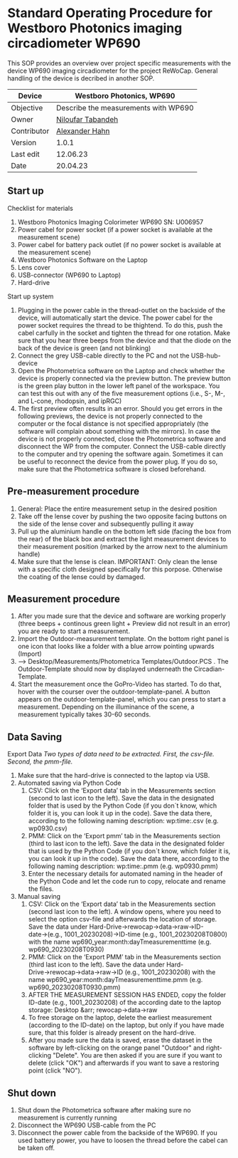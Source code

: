 # Standard Operating Procedure for Westboro Photonics imaging circadiometer WP690

This SOP provides an overview over project specific measurements with the device WP690 imaging circadiometer for the project ReWoCap. General handling of the device is decribed in another SOP.

| Device      | Westboro Photonics, WP690                                            |
| ----------- | -------------------------------------------------------------------- |
| Objective   | Describe the measurements with WP690                                 |
| Owner       | [Niloufar Tabandeh](mailto:niloufar.tabandehsaravi@tuebingen.mpg.de) |
| Contributor | [Alexander Hahn](mailto:alexander.hahn@tuebingen.mpg.de)             |
| Version     | 1.0.1                                                                |
| Last edit   | 12.06.23                                                             |
| Date        | 20.04.23                                                             |

## Start up

Checklist for materials

1.  Westboro Photonics Imaging Colorimeter WP690 SN: U006957
2.  Power cabel for power socket (if a power socket is available at the measurement scene)
3.  Power cabel for battery pack outlet (if no power socket is available at the measurement scene)
4.  Westboro Photonics Software on the Laptop
5.  Lens cover
6.  USB-connector (WP690 to Laptop)
7.  Hard-drive

Start up system

1.  Plugging in the power cable in the thread-outlet on the backside of the device, will automatically start the device. The power cabel for the power socket requires the thread to be thightend. To do this, push the cabel carfully in the socket and tighten the thread for one rotation. Make sure that you hear three beeps from the device and that the diode on the back of the device is green (and not blinking)
2.  Connect the grey USB-cable directly to the PC and not the USB-hub-device
3.  Open the Photometrica software on the Laptop and check whether the device is properly connected via the preview button. The preview button is the green play button in the lower left panel of the workspace. You can test this out with any of the five measurement options (i.e., S-, M-, and L-cone, rhodopsin, and ipRGC)
4.  The first preview often results in an error. Should you get errors in the following previews, the device is not properly connected to the computer or the focal distance is not specified appropriately (the software will complain about something with the mirrors). In case the device is not properly connected, close the Photometrica software and disconnect the WP from the computer. Connect the USB-cable directly to the computer and try opening the software again. Sometimes it can be useful to reconnect the device from the power plug. If you do so, make sure that the Photometrica software is closed beforehand.

## Pre-measurement procedure

1.  General: Place the entire measurement setup in the desired position
2.  Take off the lense cover by pushing the two opposite facing buttons on the side of the lense cover and subsequently pulling it away
3.  Pull up the aluminium handle on the bottom left side (facing the box from the rear) of the black box and extract the light measurement devices to their measurement position (marked by the arrow next to the aluminium handle)
4.  Make sure that the lense is clean. IMPORTANT: Only clean the lense with a specific cloth designed specifically for this porpose. Otherwise the coating of the lense could by damaged.

## Measurement procedure

1.  After you made sure that the device and software are working properly (three beeps + continous green light + Preview did not result in an error) you are ready to start a measurement.
2.  Import the Outdoor-measurement template. On the bottom right panel is one icon that looks like a folder with a blue arrow pointing upwards (Import)
3.  --> Desktop/Measurements/Photometrica Templates/Outdoor.PCS . The Outdoor-Template should now by displayed underneath the Circadian-Template.
4.  Start the measurement once the GoPro-Video has started. To do that, hover with the courser over the outdoor-template-panel. A button appears on the outdoor-template-panel, which you can press to start a measurement. Depending on the illuminance of the scene, a measurement typically takes 30-60 seconds.

## Data Saving

Export Data
_Two types of data need to be extracted. First, the csv-file. Second, the pmm-file._

1.  Make sure that the hard-drive is connected to the laptop via USB.
2.  Automated saving via Python Code
    1.  CSV: Click on the ‘Export data’ tab in the Measurements section (second to last icon to the left). Save the data in the designated folder that is used by the Python Code (if you don´t know, which folder it is, you can look it up in the code). Save the data there, according to the following naming description: wp:time:.csv (e.g. wp0930.csv)
    2.  PMM: Click on the ‘Export pmm’ tab in the Measurements section (third to last icon to the left). Save the data in the designated folder that is used by the Python Code (if you don´t know, which folder it is, you can look it up in the code). Save the data there, according to the following naming description: wp:time:.pmm (e.g. wp0930.pmm)
    3.  Enter the necessary details for automated naming in the header of the Python Code and let the code run to copy, relocate and rename the files.
3.  Manual saving
    1.  CSV: Click on the ‘Export data’ tab in the Measurements section (second last icon to the left). A window opens, where you need to select the option csv-file and afterwards the location of storage.
        Save the data under Hard-Drive&rarr;rewocap&rarr;data&rarr;raw&rarr;ID-date&rarr;(e.g., 1001_20230208)&rarr;ID-time (e.g., 1001_20230208T0800) with the name wp690_year:month:dayTmeasurementtime (e.g. wp690_20230208T0930)
    2.  PMM: Click on the ‘Export PMM’ tab in the Measurements section (third last icon to the left). Save the data under Hard-Drive&rarr;rewocap&rarr;data&rarr;raw&rarr;ID (e.g., 1001_20230208) with the name wp690_year:month:dayTmeasurementtime.pmm (e.g. wp690_20230208T0930.pmm)
    3.  AFTER THE MEASUREMENT SESSION HAS ENDED, copy the folder ID-date (e.g., 1001_20230208) of the according date to the laptop storage: Desktop &arr; rewocap&rarr;data&rarr;raw
    4.  To free storage on the laptop, delete the earliest measurement (according to the ID-date) on the laptop, but only if you have made sure, that this folder is already present on the hard-drive.
    5.  After you made sure the data is saved, erase the dataset in the software by left-clicking on the orange panel "Outdoor" and right-clicking "Delete". You are then asked if you are sure if you want to delete (click "OK") and afterwards if you want to save a restoring point (click "NO").

## Shut down

1.  Shut down the Photometrica software after making sure no measurement is currently running
2.  Disconnect the WP690 USB-cable from the PC
3.  Disconnect the power cable from the backside of the WP690. If you used battery power, you have to loosen the thread before the cabel can be taken off.
